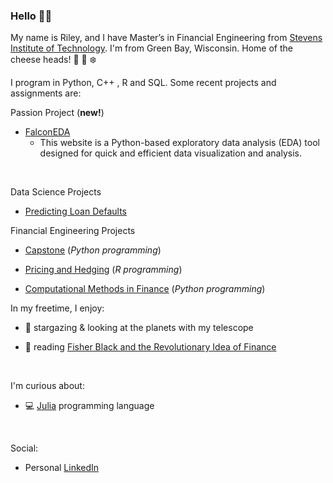 ### Hello :raising_hand_man: 

My name is Riley, and I have Master’s in Financial Engineering from [Stevens Institute of Technology](https://www.stevens.edu/). I'm from Green Bay, Wisconsin. Home of the cheese heads!  :cheese: :football: :snowflake:	

I program in Python, C++ , R and SQL. Some recent projects and assignments are:

Passion Project (**new!**)
- [FalconEDA](https://FalconEDA.com)
  - This website is a Python-based exploratory data analysis (EDA) tool designed for quick and efficient data visualization and analysis. 

<br />

Data Science Projects

- [Predicting Loan Defaults](https://github.com/Riley25/MSDS-705)


Financial Engineering Projects

- [Capstone](https://github.com/Riley25/FE-800) (*Python programming*)
 
- [Pricing and Hedging](https://github.com/Riley25/FE-620) (*R programming*)

- [Computational Methods in Finance](https://github.com/Riley25/FE-621) (*Python programming*)
  


In my freetime, I enjoy:

- :telescope: stargazing & looking at the planets with my telescope

- :open_book: reading [Fisher Black and the Revolutionary Idea of Finance](Book-Fisher_Black_and_the_Revolutionary_Idea_of_Finance.jpg)

<br/>

I'm curious about:  
- :computer: [Julia](https://julialang.org/) programming language

<br/>

Social: 
- Personal [LinkedIn](https://www.linkedin.com/in/riley-heiman-50717814b/)

